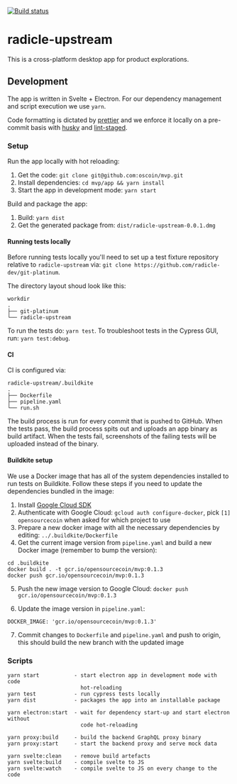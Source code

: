 [![Build status](https://badge.buildkite.com/4fb43c6b471ab7cc26509eae235b0e4bbbaace11cc1848eae6.svg?branch=master)](https://buildkite.com/monadic/mvp)

# radicle-upstream

This is a cross-platform desktop app for product explorations.

## Development

The app is written in Svelte + Electron. For our dependency management and
script execution we use `yarn`.

Code formatting is dictated by [prettier][0] and we enforce it locally on
a pre-commit basis with [husky][1] and [lint-staged][2].

### Setup

Run the app locally with hot reloading:

1. Get the code: `git clone git@github.com:oscoin/mvp.git`
2. Install dependencies: `cd mvp/app && yarn install`
3. Start the app in development mode: `yarn start`


Build and package the app:

1. Build: `yarn dist`
2. Get the generated package from: `dist/radicle-upstream-0.0.1.dmg`


#### Running tests locally

Before running tests locally you'll need to set up a test fixture repository
relative to `radicle-upstream` via:
`git clone https://github.com/radicle-dev/git-platinum`.

The directory layout shoud look like this:

```
workdir
.
├── git-platinum
└── radicle-upstream
```

To run the tests do: `yarn test`.
To troubleshoot tests in the Cypress GUI, run: `yarn test:debug`.


#### CI

CI is configured via:
```
radicle-upstream/.buildkite
.
├── Dockerfile
├── pipeline.yaml
└── run.sh
```

The build process is run for every commit that is pushed to GitHub. When the
tests pass, the build process spits out and uploads an app binary as build
artifact. When the tests fail, screenshots of the failing tests will be
uploaded instead of the binary.


#### Buildkite setup

We use a Docker image that has all of the system dependencies installed to run
tests on Buildkite. Follow these steps if you need to update the dependencies
bundled in the image:

1. Install [Google Cloud SDK][3]
2. Authenticate with Google Cloud: `gcloud auth configure-docker`, pick
   `[1] opensourcecoin` when asked for which project to use
3. Prepare a new docker image with all the necessary dependencies by editing:
   `../.buildkite/Dockerfile`
4. Get the current image version from `pipeline.yaml` and build a new Docker
   image (remember to bump the version):
```
cd .buildkite
docker build . -t gcr.io/opensourcecoin/mvp:0.1.3
docker push gcr.io/opensourcecoin/mvp:0.1.3
```
5. Push the new image version to Google Cloud:
   `docker push gcr.io/opensourcecoin/mvp:0.1.3`

6. Update the image version in `pipeline.yaml`:
```
DOCKER_IMAGE: 'gcr.io/opensourcecoin/mvp:0.1.3'
```
7. Commit changes to `Dockerfile` and `pipeline.yaml` and push to origin, this
   should build the new branch with the updated image


### Scripts

```
yarn start           - start electron app in development mode with code
                       hot-reloading
yarn test            - run cypress tests locally
yarn dist            - packages the app into an installable package

yarn electron:start  - wait for dependency start-up and start electron without
                       code hot-reloading

yarn proxy:build     - build the backend GraphQL proxy binary
yarn proxy:start     - start the backend proxy and serve mock data

yarn svelte:clean    - remove build artefacts
yarn svelte:build    - compile svelte to JS
yarn svelte:watch    - compile svelte to JS on every change to the code
```

[0]: https://prettier.io/
[1]: https://github.com/typicode/husky
[2]: https://github.com/okonet/lint-staged
[3]: https://cloud.google.com/sdk/docs/quickstart-macos
